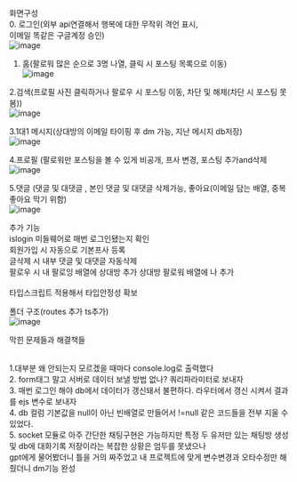 화면구성<br>
0. 로그인(외부 api연결해서 행복에 대한 무작위 격언 표시,<br>
          이메일 똑같은 구글계정 승인)<br>
 ![image](https://github.com/ljw20215223/instagram-nodejs/assets/118512075/e88f2c61-c0c3-4685-b537-ac44c158a75b)
         
1. 홈(팔로워 많은 순으로 3명 나열, 클릭 시 포스팅 목록으로 이동)<br>
![image](https://github.com/ljw20215223/instagram-nodejs/assets/118512075/9f0ad567-fdb1-434c-9691-0642c4ab19f8)

2.검색(프로필 사진 클릭하거나 팔로우 시 포스팅 이동, 차단 및 해제(차단 시 포스팅 못봄))<br>
![image](https://github.com/ljw20215223/instagram-nodejs/assets/118512075/cae24b0d-0065-4fc4-abf5-6dd02f2717d3)

3.1대1 메시지(상대방의 이메일 타이핑 후 dm 가능, 지난 메시지 db저장)<br>
![image](https://github.com/ljw20215223/instagram-nodejs/assets/118512075/c59f212f-8a44-4ae7-be87-a9f5f620c638)

4.프로필 (팔로워만 포스팅을 볼 수 있게 비공개, 프사 변경, 포스팅 추가and삭제<br>
![image](https://github.com/ljw20215223/instagram-nodejs/assets/118512075/101a003d-e21c-4a70-bfd2-fbe195adaa1e)

5.댓글 (댓글 및 대댓글 , 본인 댓글 및 대댓글 삭제가능, 좋아요(이메일 담는 배열, 중복 좋아요 막기 위함)<br>
![image](https://github.com/ljw20215223/instagram-nodejs/assets/118512075/fb426f95-489b-4d94-acdc-5ae336c0c703)

추가 기능<br>
islogin 미들웨어로 매번 로그인됐는지 확인<br>
회원가입 시 자동으로 기본프사 등록<br>
글삭제 시 내부 댓글 및 대댓글 자동삭제<br>
팔로우 시 내 팔로잉 배열에 상대방 추가 상대방 팔로워 배열에 나 추가<br><br>
타입스크립트 적용해서 타입안정성 확보<br>

폴더 구조(routes 추가  ts추가)<br>
![image](https://github.com/ljw20215223/instagram-nodejs/assets/118512075/5679d011-b122-41dd-ba3c-df5de58819fd)




막힌 문제들과 해결책들 <br><br>

1.대부분 왜 안되는지 모르겠을 때마다 console.log로 출력했다<br>
2. form태그 말고 서버로 데이터 보낼 방법 없나? 쿼리파라미터로 보내자<br>
3. 매번 로그인 해야 db에서 데이터가 갱신돼서 불편하다. 라우터에서 갱신 시켜서 결과를 ejs 변수로 보내자<br>
4. db 컬럼 기본값을 null이 아닌 빈배열로 만들어서 !=null 같은 코드들을 전부 지울 수 있었다.<br>
5. socket 모듈로 아주 간단한 채팅구현은 가능하지만 특정 두 유저만 있는 채팅방 생성 및 db에 대화기록 저장이라는 복잡한 상황은 엄두를 못냈으나 <br>
gpt에게 물어봤더니 틀을 거의 짜주었고 내 프로젝트에 맞게 변수변경과 오타수정만 해줬더니 dm기능 완성<br>
